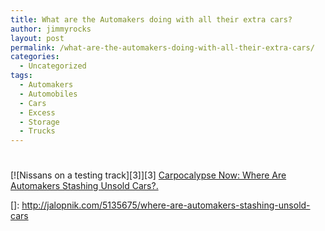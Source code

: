 ```yaml
---
title: What are the Automakers doing with all their extra cars?
author: jimmyrocks
layout: post
permalink: /what-are-the-automakers-doing-with-all-their-extra-cars/
categories:
  - Uncategorized
tags:
  - Automakers
  - Automobiles
  - Cars
  - Excess
  - Storage
  - Trucks
---
```

# 

[][1]

 [1]: http://jalopnik.com/5135675/where-are-automakers-stashing-unsold-cars

[![Nissans on a testing track][3]][3] 
[Carpocalypse Now: Where Are Automakers Stashing Unsold Cars?.][1]

 []: http://jalopnik.com/5135675/where-are-automakers-stashing-unsold-cars